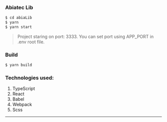 ### Abiatec Lib


```sh
$ cd abiaLib
$ yarn
$ yarn start
```
> Project staring on port: 3333. You can set port using APP_PORT in .env root file.

### Build

```sh
$ yarn build
```

### Technologies used: 

1. TypeScript
2. React
3. Babel
4. Webpack
5. Scss

---
